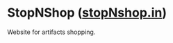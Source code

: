# StopNShop ([stopNshop.in](https://githiub.com/divyesh1099 "stopNshop.in"))
Website for artifacts shopping.

